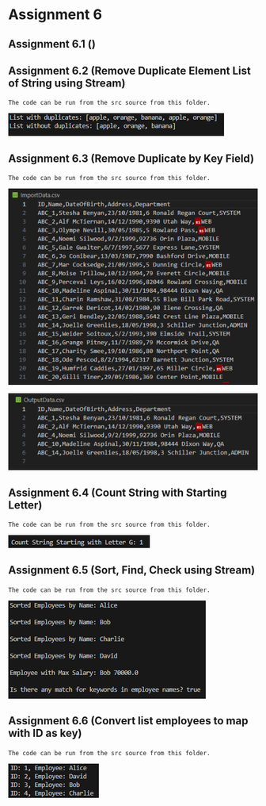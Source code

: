 # Assignment 6

## Assignment 6.1 ()

## Assignment 6.2 (Remove Duplicate Element List of String using Stream)

`The code can be run from the src source from this folder.`

![Remove Duplicates List of String using Stream](img/Lab6_2%20Remove%20Duplicate.PNG)

## Assignment 6.3 (Remove Duplicate by Key Field)

`The code can be run from the src source from this folder.`

![Remove Duplicate by Key Field using Stream Input](img/Lab6_3%20Remove%20Duplicate%20using%20Stream.png)

![Remove Duplicate by Key Field using Stream Output](img/Lab6_3%20Remove%20Duplicate%20using%20Stream%20output.PNG)

## Assignment 6.4 (Count String with Starting Letter)

`The code can be run from the src source from this folder.`

![Count String with Starting Letter](img/Lab6_4%20Count%20String.PNG)

## Assignment 6.5 (Sort, Find, Check using Stream)

`The code can be run from the src source from this folder.`

![Sort, Find, Check](img/Lab6_5%20Sort,%20Find,%20Check.PNG)

## Assignment 6.6 (Convert list employees to map with ID as key)

`The code can be run from the src source from this folder.`

![Convert List to Map using Stream](img/Lab6_6%20Convert%20List%20to%20Map.PNG)